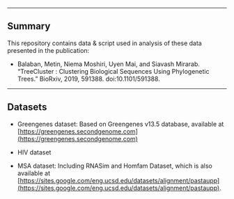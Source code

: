


------------------------------------
Summary
------------------------------------

This repository contains data & script used in analysis of these data presented in the publication: 

* Balaban, Metin, Niema Moshiri, Uyen Mai, and Siavash Mirarab. “TreeCluster : Clustering Biological Sequences 
Using Phylogenetic Trees.” BioRxiv, 2019, 591388. doi:10.1101/591388.


------------------------------------
Datasets
------------------------------------

* Greengenes dataset: Based on Greengenes v13.5 database, available at [https://greengenes.secondgenome.com](https://greengenes.secondgenome.com)

* HIV dataset

* MSA dataset: Including RNASim and Homfam Dataset, which is also available at [https://sites.google.com/eng.ucsd.edu/datasets/alignment/pastaupp](https://sites.google.com/eng.ucsd.edu/datasets/alignment/pastaupp).

